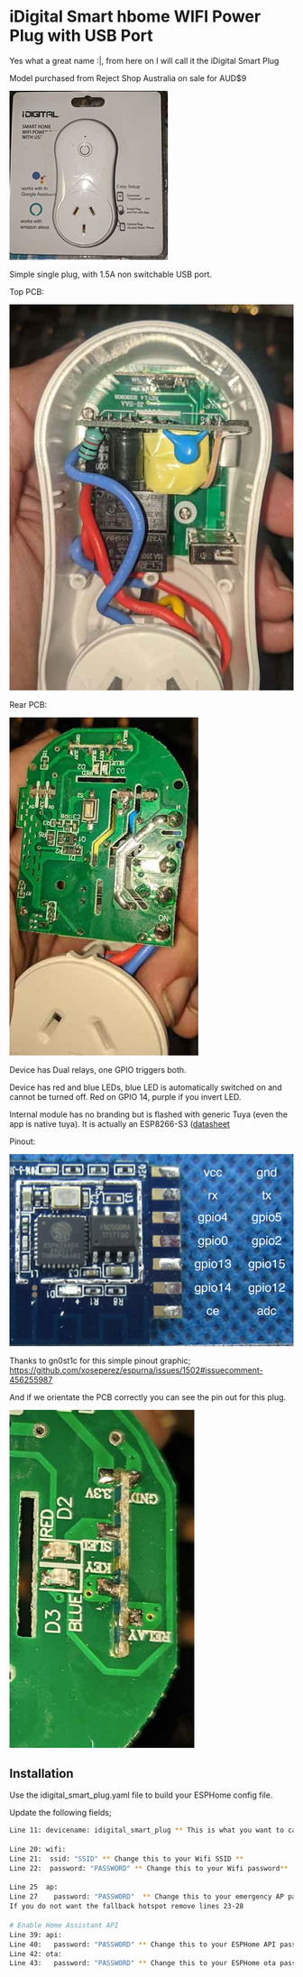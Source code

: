 # iDigital Smart hbome WIFI Power Plug with USB Port

Yes what a great name :|, from here on I will call it the iDigital Smart Plug

Model purchased from Reject Shop Australia on sale for AUD$9

![Image](./images/device.jpg?raw=true)

Simple single plug, with 1.5A non switchable USB port.

Top PCB:

![Image](./images/PCBtop.jpg?raw=true)

Rear PCB:

![Image](./images/PCBrear.jpg?raw=true)

Device has Dual relays, one GPIO triggers both.

Device has red and blue LEDs, blue LED is automatically switched on and cannot be turned off. Red on GPIO 14, purple if you invert LED.

Internal module has no branding but is flashed with generic Tuya (even the app is native tuya). It is actually an ESP8266-S3 ([datasheet](./images/ESP8266-S3_WiFi_Module_Datasheet.pdf)

Pinout:

![Image](./images/pinout.png?raw=true)

Thanks to gn0st1c for this simple pinout graphic; https://github.com/xoseperez/espurna/issues/1502#issuecomment-456255987

And if we orientate the PCB correctly you can see the pin out for this plug.

![Image](./images/PCBclose.jpg?raw=true)



## Installation

Use the idigital_smart_plug.yaml file to build your ESPHome config file.

Update the following fields;
```bash
Line 11: devicename: idigital_smart_plug ** This is what you want to call your ESPHome node **

Line 20: wifi:
Line 21:  ssid: "SSID" ** Change this to your Wifi SSID **
Line 22:  password: "PASSWORD" ** Change this to your Wifi password**

Line 25  ap:
Line 27    password: "PASSWORD"  ** Change this to your emergency AP password**
If you do not want the fallback hotspot remove lines 23-28

# Enable Home Assistant API
Line 39: api:
Line 40:   password: "PASSWORD" ** Change this to your ESPHome API password**
Line 42: ota:
Line 43:   password: "PASSWORD" ** Change this to your ESPHome ota password**

```